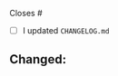 Closes #<!-- issue number here -->

- [ ] I updated `CHANGELOG.md`

## Changed:

<!-- Include screenshots as necessary -->
